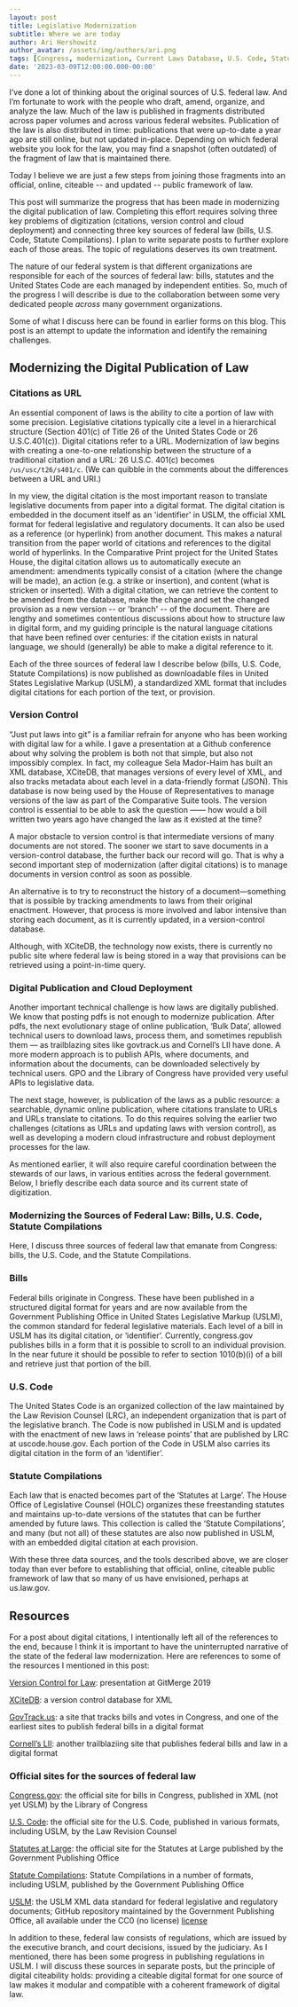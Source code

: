 ```yaml
---
layout: post
title: Legislative Modernization
subtitle: Where we are today
author: Ari Hershowitz
author_avatar: /assets/img/authors/ari.png
tags: [Congress, modernization, Current Laws Database, U.S. Code, Statute Compilations, XCiteDB, GPO, House Clerk, Library of Congress, USLM]
date: '2023-03-09T12:00:00.000-00:00'
---
```


I’ve done a lot of thinking about the original sources of U.S. federal law. And I’m fortunate to work with the people who draft, amend, organize, and analyze the law. Much of the law is published in fragments distributed across paper volumes and across various federal websites. Publication of the law is also distributed in time: publications that were up-to-date a year ago are still online, but not updated in-place. Depending on which federal website you look for the law, you may find a snapshot (often outdated) of the fragment of law that is maintained there.

Today I believe we are just a few steps from joining those fragments into an official, online, citeable -- and updated -- public framework of law.

This post will summarize the progress that has been made in modernizing the digital publication of law. Completing this effort requires solving three key problems of digitization (citations, version control and cloud deployment) and connecting three key sources of federal law (bills, U.S. Code, Statute Compilations). I plan to write separate posts to further explore each of those areas. The topic of regulations deserves its own treatment.

The nature of our federal system is that different organizations are responsible for each of the sources of federal law: bills, statutes and the United States Code are each managed by independent entities. So, much of the progress I will describe is due to the collaboration between some very dedicated people _across_ many government organizations.

Some of what I discuss here can be found in earlier forms on this blog. This post is an attempt to update the information and identify the remaining challenges.

## Modernizing the Digital Publication of Law

### Citations as URL

An essential component of laws is the ability to cite a portion of law with some precision. Legislative citations typically cite a level in a hierarchical structure (Section 401(c) of Title 26 of the United States Code or 26 U.S.C.401(c)). Digital citations refer to a URL. Modernization of law begins with creating a one-to-one relationship between the structure of a traditional citation and a URL: 26 U.S.C. 401(c) becomes `/us/usc/t26/s401/c`. (We can quibble in the comments about the differences between a URL and URI.)

In my view, the digital citation is the most important reason to translate legislative documents from paper into a digital format. The digital citation is embedded in the document itself as an 'identifier' in USLM, the official XML format for federal legislative and regulatory documents. It can also be used as a reference (or hyperlink) from another document. This makes a natural transition from the paper world of citations and references to the digital world of hyperlinks. In the Comparative Print project for the United States House, the digital citation allows us to automatically execute an amendment: amendments typically consist of a citation (where the change will be made), an action (e.g. a strike or insertion), and content (what is stricken or inserted). With a digital citation, we can retrieve the content to be amended from the database, make the change and set the changed provision as a new version -- or 'branch' -- of the document. There are lengthy and sometimes contentious discussions about how to structure law in digital form, and my guiding principle is the natural language citations that have been refined over centuries: if the citation exists in natural language, we should (generally) be able to make a digital reference to it.

Each of the three sources of federal law I describe below (bills, U.S. Code, Statute Compilations) is now published as downloadable files in United States Legislative Markup (USLM), a standardized XML format that includes digital citations for each portion of the text, or provision.

### Version Control

“Just put laws into git” is a familiar refrain for anyone who has been working with digital law for a while. I gave a presentation at a Github conference about why solving the problem is both not that simple, but also not impossibly complex. In fact, my colleague Sela Mador-Haim has built an XML database, XCiteDB, that manages versions of every level of XML, and also tracks metadata about each level in a data-friendly format (JSON). This database is now being used by the House of Representatives to manage versions of the law as part of the Comparative Suite tools. The version control is essential to be able to ask the question —— how would a bill written two years ago have changed the law as it existed at the time?

A major obstacle to version control is that intermediate versions of many documents are not stored. The sooner we start to save documents in a version-control database, the further back our record will go. That is why a second important step of modernization (after digital citations) is to manage documents in version control as soon as possible.

An alternative is to try to reconstruct the history of a document—something that is possible by tracking amendments to laws from their original enactment. However, that process is more involved and labor intensive than storing each document, as it is currently updated, in a version-control database.

Although, with XCiteDB, the technology now exists, there is currently no public site where federal law is being stored in a way that provisions can be retrieved using a point-in-time query.

### Digital Publication and Cloud Deployment

Another important technical challenge is how laws are digitally published. We know that posting pdfs is not enough to modernize publication. After pdfs, the next evolutionary stage of online publication, ‘Bulk Data’, allowed technical users to download laws, process them, and sometimes republish them — as trailblazing sites like govtrack.us and Cornell’s LII have done. A more modern approach is to publish APIs, where documents, and information about the documents, can be downloaded selectively by technical users. GPO and the Library of Congress have provided very useful APIs to legislative data.

The next stage, however, is publication of the laws as a public resource: a searchable, dynamic online publication, where citations translate to URLs and URLs translate to citations. To do this requires solving the earlier two challenges (citations as URLs and updating laws with version control), as well as developing a modern cloud infrastructure and robust deployment processes for the law.

As mentioned earlier, it will also require careful coordination between the stewards of our laws, in various entities across the federal government. Below, I briefly describe each data source and its current state of digitization.

### Modernizing the Sources of Federal Law: Bills, U.S. Code, Statute Compilations

Here, I discuss three sources of federal law that emanate from Congress: bills, the U.S. Code, and the Statute Compilations. 

### Bills

Federal bills originate in Congress. These have been published in a structured digital format for years and are now available from the Government Publishing Office in United States Legislative Markup (USLM), the common standard for federal legislative materials. Each level of a bill in USLM has its digital citation, or ‘identifier’. Currently, congress.gov publishes bills in a form that it is possible to scroll to an individual provision. In the near future it should be possible to refer to section 1010(b)(i) of a bill and retrieve just that portion of the bill.

### U.S. Code

The United States Code is an organized collection of the law maintained by the Law Revision Counsel (LRC), an independent organization that is part of the legislative branch. The Code is now published in USLM and is updated with the enactment of new laws in ‘release points’ that are published by LRC at uscode.house.gov. Each portion of the Code in USLM also carries its digital citation in the form of an ‘identifier’.

### Statute Compilations

Each law that is enacted becomes part of the ‘Statutes at Large’. The House Office of Legislative Counsel (HOLC) organizes these freestanding statutes and maintains up-to-date versions of the statutes that can be further amended by future laws. This collection is called the ‘Statute Compilations’, and many (but not all) of these statutes are also now published in USLM, with an embedded digital citation at each provision.

With these three data sources, and the tools described above, we are closer today than ever before to establishing that official, online, citeable public framework of law that so many of us have envisioned, perhaps at us.law.gov.

## Resources

For a post about digital citations, I intentionally left all of the references to the end, because I think it is important to have the uninterrupted narrative of the state of the federal law modernization. Here are references to some of the resources I mentioned in this post:

[Version Control for Law](https://youtu.be/SmLpJEZyvI0): presentation at GitMerge 2019

[XCiteDB](https://xcitedb.com/home): a version control database for XML

[GovTrack.us](https://www.govtrack.us/): a site that tracks bills and votes in Congress, and one of the earliest sites to publish federal bills in a digital format

[Cornell’s LII](https://www.law.cornell.edu/): another trailblaziing site that publishes federal bills and law in a digital format


### Official sites for the sources of federal law

[Congress.gov](https://www.congress.gov/): the official site for bills in Congress, published in XML (not yet USLM) by the Library of Congress

[U.S. Code](https://uscode.house.gov/): the official site for the U.S. Code, published in various formats, including USLM, by the Law Revision Counsel

[Statutes at Large](https://www.govinfo.gov/app/collection/statute): the official site for the Statutes at Large published by the Government Publishing Office

[Statute Compilations](https://www.govinfo.gov/app/collection/comps): Statute Compilations in a number of formats, including USLM, published by the Government Publishing Office

[USLM](https://github.com/usgpo/uslm): the USLM XML data standard for federal legislative and regulatory documents; GitHub repository maintained by the Government Publishing Office, all available under the CC0 (no license) [license](https://github.com/usgpo/uslm/blob/master/LICENSE.md)

In addition to these, federal law consists of regulations, which are issued by the executive branch, and court decisions, issued by the judiciary. As I mentioned, there has been some progress in publishing regulations in USLM. I will discuss these sources in separate posts, but the principle of digital citeability holds: providing a citeable digital format for one source of law makes it modular and compatible with a coherent framework of digital law.
